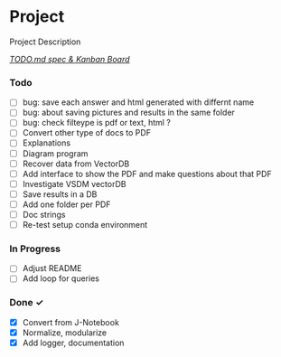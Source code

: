 # Project

Project Description

<em>[TODO.md spec & Kanban Board](https://bit.ly/3fCwKfM)</em>

### Todo

- [ ] bug: save each answer and html generated with differnt name
- [ ] bug: about saving pictures and results in the same folder
- [ ] bug: check filteype is pdf or text, html ?
- [ ] Convert other type of docs to PDF
- [ ] Explanations  
- [ ] Diagram program  
- [ ] Recover data from VectorDB  
- [ ] Add interface to show the PDF and make questions about that PDF  
- [ ] Investigate VSDM vectorDB  
- [ ] Save results in a DB  
- [ ] Add one folder per PDF  
- [ ] Doc strings  
- [ ] Re-test setup conda environment

### In Progress

- [ ] Adjust README  
- [ ] Add loop for queries  

### Done ✓

- [x] Convert from J-Notebook  
- [x] Normalize, modularize  
- [x] Add logger, documentation